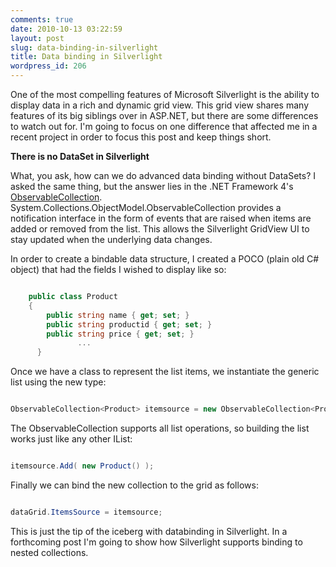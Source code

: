 ```yaml
---
comments: true
date: 2010-10-13 03:22:59
layout: post
slug: data-binding-in-silverlight
title: Data binding in Silverlight
wordpress_id: 206
---
```


One of the most compelling features of Microsoft Silverlight is the ability to display data in a rich and dynamic grid view. This grid view shares many features of its big siblings over in ASP.NET, but there are some differences to watch out for. I'm going to focus on one difference that affected me in a recent project in order to focus this post and keep things short.

**There is no DataSet in Silverlight**

What, you ask, how can we do advanced data binding without DataSets? I asked the same thing, but the answer lies in the .NET Framework 4's [ObservableCollection](http://msdn.microsoft.com/en-us/library/ms668604.aspx). System.Collections.ObjectModel.ObservableCollection provides a notification interface in the form of events that are raised when items are added or removed from the list. This allows the Silverlight GridView UI to stay updated when the underlying data changes.

In order to create a bindable data structure, I created a POCO (plain old C# object) that had the fields I wished to display like so:

``` csharp

	public class Product
	{
		public string name { get; set; }
		public string productid { get; set; }
		public string price { get; set; }
               ...
      }

```


Once we have a class to represent the list items, we instantiate the generic list using the new type:

``` csharp

ObservableCollection<Product> itemsource = new ObservableCollection<Product>();

```


The ObservableCollection supports all list operations, so building the list works just like any other IList:
``` csharp

itemsource.Add( new Product() );

```


Finally we can bind the new collection to the grid as follows:
``` csharp

dataGrid.ItemsSource = itemsource;

```


This is just the tip of the iceberg with databinding in Silverlight. In a forthcoming post I'm going to show how Silverlight supports binding to nested collections.
